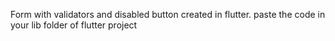 Form with validators and disabled button created in flutter.
paste the code in your lib folder of flutter project
